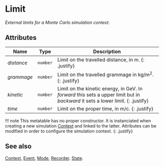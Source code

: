 # Limit
_External limits for a Monte Carlo simulation context._


## Attributes

|Name|Type|Description|
|----|----|-----------|
|*distance*|`number`| Limit on the travelled distance, in m. {: .justify} |
|*grammage*|`number`| Limit on the travelled grammage in kg/m<sup>2</sup>. {: .justify} |
|*kinetic* |`number`| Limit on the kinetic energy, in GeV. In *forward* this sets a upper limit but in *backward* it sets a lower limit. {: .justify} |
|*time*    |`number`| Limit on the proper time, in m/c. {: .justify} |

!!! note
    This metatable has no proper constructor. It is instanciated when creating
    a new simulation [Context](Context.md) and linked to the latter. Attributes
    can be modified in order to configure the simulation context.
    {: .justify}

## See also

[Context](Context.md),
[Event](Event.md),
[Mode](Mode.md),
[Recorder](Recorder.md).
[State](State.md).
</div>
